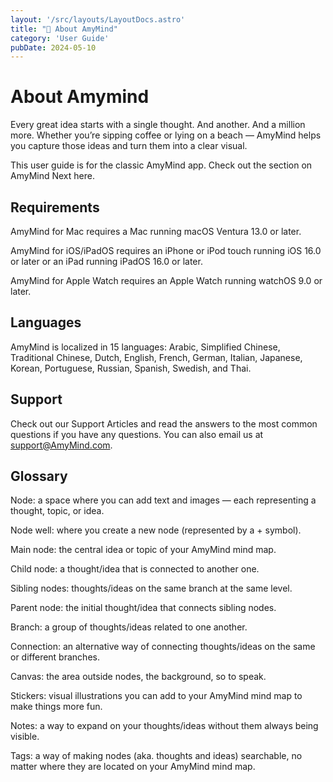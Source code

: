 ```yaml
---
layout: '/src/layouts/LayoutDocs.astro'
title: "📃 About AmyMind"
category: 'User Guide'
pubDate: 2024-05-10
---
```

# About Amymind
Every great idea starts with a single thought. And another. And a million more. Whether you’re sipping coffee or lying on a beach — AmyMind helps you capture those ideas and turn them into a clear visual.

This user guide is for the classic AmyMind app. Check out the section on AmyMind Next here.

## Requirements
AmyMind for Mac requires a Mac running macOS Ventura 13.0 or later.

AmyMind for iOS/iPadOS requires an iPhone or iPod touch running iOS 16.0 or later or an iPad running iPadOS 16.0 or later.

AmyMind for Apple Watch requires an Apple Watch running watchOS 9.0 or later.

## Languages
AmyMind is localized in 15 languages: Arabic, Simplified Chinese, Traditional Chinese, Dutch, English, French, German, Italian, Japanese, Korean, Portuguese, Russian, Spanish, Swedish, and Thai.

## Support
Check out our Support Articles and read the answers to the most common questions if you have any questions. You can also email us at support@AmyMind.com.

## Glossary
Node: a space where you can add text and images — each representing a thought, topic, or idea.

Node well: where you create a new node (represented by a + symbol).

Main node: the central idea or topic of your AmyMind mind map.

Child node: a thought/idea that is connected to another one.

Sibling nodes: thoughts/ideas on the same branch at the same level.

Parent node: the initial thought/idea that connects sibling nodes.

Branch: a group of thoughts/ideas related to one another.

Connection: an alternative way of connecting thoughts/ideas on the same or different branches.

Canvas: the area outside nodes, the background, so to speak.

Stickers: visual illustrations you can add to your AmyMind mind map to make things more fun.

Notes: a way to expand on your thoughts/ideas without them always being visible.

Tags: a way of making nodes (aka. thoughts and ideas) searchable, no matter where they are located on your AmyMind mind map.